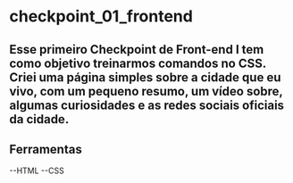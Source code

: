 # checkpoint_01_frontend

## Esse primeiro Checkpoint de Front-end I tem como objetivo treinarmos comandos no CSS. Criei uma página simples sobre a cidade que eu vivo, com um pequeno resumo, um vídeo sobre, algumas curiosidades e as redes sociais oficiais da cidade.

## Ferramentas 
--HTML
--CSS

